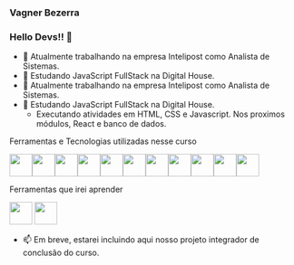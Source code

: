 ### Vagner Bezerra
### Hello Devs!! 👋

- 🔭 Atualmente trabalhando na empresa Intelipost como Analista de Sistemas.
- 🌱 Estudando JavaScript FullStack na Digital House.
- 🔭 Atualmente trabalhando na empresa Intelipost como Analista de Sistemas.
- 🌱 Estudando JavaScript FullStack na Digital House.
    - Executando atividades em HTML, CSS e Javascript. Nos proximos módulos, React e banco de dados.
    
Ferramentas e Tecnologias utilizadas nesse curso

<img src="https://cdn.jsdelivr.net/gh/devicons/devicon/icons/vscode/vscode-original-wordmark.svg" width="40" height="40"/><img src="https://cdn.jsdelivr.net/gh/devicons/devicon/icons/javascript/javascript-original.svg" width="40" height="40"/><img src="https://cdn.jsdelivr.net/gh/devicons/devicon/icons/css3/css3-original-wordmark.svg" width="40" height="40"/><img src="https://cdn.jsdelivr.net/gh/devicons/devicon/icons/html5/html5-original-wordmark.svg" width="40" height="40"/><img src="https://cdn.jsdelivr.net/gh/devicons/devicon/icons/figma/figma-original.svg" width="40" height="40"/><img src="https://cdn.jsdelivr.net/gh/devicons/devicon/icons/git/git-original.svg" width="40" height="40"/><img src="https://cdn.jsdelivr.net/gh/devicons/devicon/icons/trello/trello-plain-wordmark.svg" width="40" height="40"/><img src="https://cdn.jsdelivr.net/gh/devicons/devicon/icons/npm/npm-original-wordmark.svg" width="40" height="40"/><img src="https://cdn.jsdelivr.net/gh/devicons/devicon/icons/nodejs/nodejs-plain-wordmark.svg" width="40" height="40"/><img src="https://cdn.jsdelivr.net/gh/devicons/devicon/icons/slack/slack-original.svg" width="40" height="40"/><img src="https://cdn.jsdelivr.net/gh/devicons/devicon/icons/google/google-original-wordmark.svg" width="40" height="40"/>

Ferramentas que irei aprender

<img src="https://cdn.jsdelivr.net/gh/devicons/devicon/icons/react/react-original-wordmark.svg" width="40" height="40"/>
<img src="https://cdn.jsdelivr.net/gh/devicons/devicon/icons/mysql/mysql-original-wordmark.svg" width="40" height="40"/>


- 📫 Em breve, estarei incluindo aqui nosso projeto integrador de conclusão do curso.


